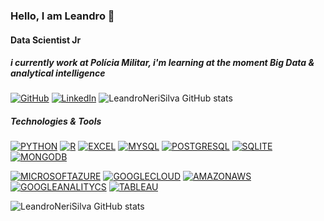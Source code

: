### Hello, I am Leandro 🤙

#### Data Scientist Jr  

##### i currently work at Polícia Militar, i'm learning at the moment Big Data & analytical intelligence
[![GitHub](https://img.shields.io/badge/GitHub-100000?style=for-the-badge&logo=github&logoColor=white)](https://github.com/LeandroNeriSilva)
[![LinkedIn](https://img.shields.io/badge/LinkedIn-0077B5?style=for-the-badge&logo=linkedin&logoColor=white)](https://www.linkedin.com/in/leandro-neri-da-silva/)
![LeandroNeriSilva GitHub stats](https://github-readme-stats.vercel.app/api?username=leandronerisilva&show_icons=true&theme=tokyonight)
##### Technologies & Tools
[![PYTHON](https://img.shields.io/badge/Python-14354C?style=for-the-badge&logo=python&logoColor=white)]()
[![R](https://img.shields.io/badge/R-276DC3?style=for-the-badge&logo=r&logoColor=white)]()
[![EXCEL](https://img.shields.io/badge/Microsoft_Excel-217346?style=for-the-badge&logo=microsoft-excel&logoColor=white)]()
[![MYSQL](https://img.shields.io/badge/MySQL-00000F?style=for-the-badge&logo=mysql&logoColor=white)]()
[![POSTGRESQL](https://img.shields.io/badge/PostgreSQL-316192?style=for-the-badge&logo=postgresql&logoColor=white)]()
[![SQLITE](https://img.shields.io/badge/SQLite-07405E?style=for-the-badge&logo=sqlite&logoColor=white)]()
[![MONGODB](https://img.shields.io/badge/MongoDB-4EA94B?style=for-the-badge&logo=mongodb&logoColor=white)]()

[![MICROSOFTAZURE](https://img.shields.io/badge/Microsoft_Azure-0089D6?style=for-the-badge&logo=microsoft-azure&logoColor=white)]()
[![GOOGLECLOUD](https://img.shields.io/badge/Google_Cloud-4285F4?style=for-the-badge&logo=google-cloud&logoColor=white)]()
[![AMAZONAWS](https://img.shields.io/badge/Amazon_AWS-232F3E?style=for-the-badge&logo=amazon-aws&logoColor=white)]()
[![GOOGLEANALITYCS](https://img.shields.io/badge/Google%20Analytics-E37400?style=for-the-badge&logo=google%20analytics&logoColor=white)]()
[![TABLEAU](https://img.shields.io/badge/Tableau-E97627?style=for-the-badge&logo=Tableau&logoColor=white)]()	


![LeandroNeriSilva GitHub stats](https://github-readme-stats.vercel.app/api?username=leandronerisilva&show_icons=true&theme=tokyonight)
